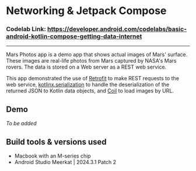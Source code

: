 # Networking & Jetpack Compose
### **Codelab Link:** https://developer.android.com/codelabs/basic-android-kotlin-compose-getting-data-internet
---

Mars Photos app is a demo app that shows actual images of Mars' surface. These images are
real-life photos from Mars captured by NASA's Mars rovers. The data is stored on a Web server
as a REST web service.

This app demonstrated the use of [Retrofit](https://square.github.io/retrofit/) to make REST requests to the web service, [kotlinx.serialization](https://github.com/Kotlin/kotlinx.serialization) to
handle the deserialization of the returned JSON to Kotlin data objects, and [Coil](https://coil-kt.github.io/coil/) to load images by URL.

## Demo
_To be added_

## Build tools & versions used
- Macbook with an M-series chip
- Android Studio Meerkat | 2024.3.1 Patch 2


